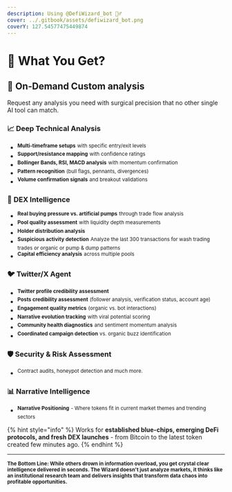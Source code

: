 ```yaml
---
description: Using @DefiWizard_bot 🧙‍♂️
cover: ../.gitbook/assets/defiwizard_bot.png
coverY: 127.54577475449874
---
```


# 🧞 What You Get?

## **🧠 On‑Demand Custom analysis**

Request any analysis you need with surgical precision that no other single AI tool can match.

### **📈 Deep Technical Analysis**

* <sup>**Multi-timeframe setups**</sup> <sup></sup><sup>with specific entry/exit levels</sup>
* <sup>**Support/resistance mapping**</sup> <sup></sup><sup>with confidence ratings</sup>
* <sup>**Bollinger Bands, RSI, MACD analysis**</sup> <sup></sup><sup>with momentum confirmation</sup>
* <sup>**Pattern recognition**</sup> <sup></sup><sup>(bull flags, pennants, divergences)</sup>
* <sup>**Volume confirmation signals**</sup> <sup></sup><sup>and breakout validations</sup>

### 🦄 **DEX Intelligence**

* <sup>**Real buying pressure vs. artificial pumps**</sup> <sup></sup><sup>through trade flow analysis</sup>
* <sup>**Pool quality assessment**</sup> <sup></sup><sup>with liquidity depth measurements</sup>
* <sup>**Holder distribution analysis**</sup>&#x20;
* <sup>**Suspicious activity detection**</sup>  <sup></sup><sup>Analyze the last 300 transactions for wash trading trades or organic or pump & dump patterns</sup>
* <sup>**Capital efficiency analysis**</sup> <sup></sup><sup>across multiple pools</sup>

### 🐦 Twitter/X Agent

* <sup>**Twitter profile credibility assessment**</sup>&#x20;
* <sup>**Posts credibility assessment**</sup> <sup></sup><sup>(follower analysis, verification status, account age)</sup>
* <sup>**Engagement quality metrics**</sup> <sup></sup><sup>(organic vs. bot interactions)</sup>
* <sup>**Narrative evolution tracking**</sup> <sup></sup><sup>with viral potential scoring</sup>
* <sup>**Community health diagnostics**</sup> <sup></sup><sup>and sentiment momentum analysis</sup>
* <sup>**Coordinated campaign detection**</sup> <sup></sup><sup>vs. organic buzz identification</sup>

### 🛡️ Security & Risk Assessment

* <sup>Contract audits, honeypot detection and much more.</sup>

### **📊 Narrative  Intelligence**

* <sup>**Narrative Positioning**</sup> <sup></sup><sup>- Where tokens fit in current market themes and trending sectors</sup>

{% hint style="info" %}
Works for **established blue-chips, emerging DeFi protocols, and fresh DEX launches** - from Bitcoin to the latest token created few minutes ago.
{% endhint %}

***

<sub>**The Bottom Line: While others drown in information overload, you get crystal clear intelligence delivered in seconds. The Wizard doesn't just analyze markets, it thinks like an institutional research team and delivers insights that transform data chaos into profitable opportunities.**</sub>
